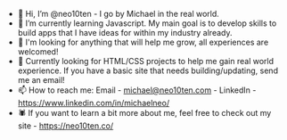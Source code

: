 - 👋 Hi, I’m @neo10ten - I go by Michael in the real world.
- 🌱 I’m currently learning Javascript. My main goal is to develop skills to build apps that I have ideas for within my industry already.
- 👀 I'm looking for anything that will help me grow, all experiences are welcomed!
- 💞️ Currently looking for HTML/CSS projects to help me gain real world experience. If you have a basic site that needs building/updating, send me an email!
- 📫 How to reach me: Email - michael@neo10ten.com - LinkedIn - https://www.linkedin.com/in/michaelneo/ 
- 🕷 If you want to learn a bit more about me, feel free to check out my site - https://neo10ten.co/

<!---
neo10ten/neo10ten is a ✨ special ✨ repository because its `README.md` (this file) appears on your GitHub profile.
You can click the Preview link to take a look at your changes.
--->
